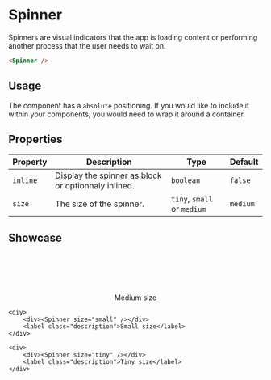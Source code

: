 <script lang="ts">
    import Spinner from "$lib/components/Spinner.svelte";
</script>

# Spinner

Spinners are visual indicators that the app is loading content or performing another process that the user needs to wait on.

```html
<Spinner />
```

## Usage

The component has a `absolute` positioning. If you would like to include it within your components, you would need to wrap it around a container.

## Properties

| Property | Description                                         | Type                        | Default  |
| -------- | --------------------------------------------------- | --------------------------- | -------- |
| `inline` | Display the spinner as block or optionnaly inlined. | `boolean`                   | `false`  |
| `size`   | The size of the spinner.                            | `tiny`, `small` or `medium` | `medium` |

## Showcase

<div class="card-grid">
    <div>
        <div><Spinner /></div>
        <label class="description">Medium size</label>
    </div>

    <div>
        <div><Spinner size="small" /></div>
        <label class="description">Small size</label>
    </div>

    <div>
        <div><Spinner size="tiny" /></div>
        <label class="description">Tiny size</label>
    </div>

</div>

<style lang="scss">
    .card-grid > div {
        display: flex;
        flex-direction: column;
        align-items: center;
    }

    .card-grid > div > div {
        position: relative;
        display: block;
        height: 80px;
    }
</style>

